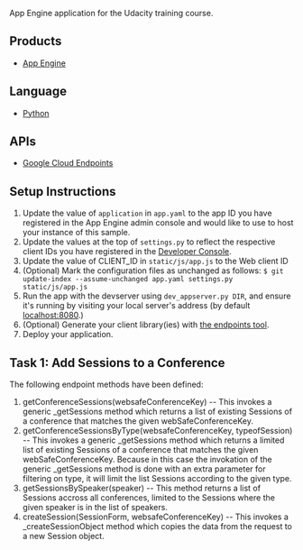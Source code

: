 App Engine application for the Udacity training course.

## Products
- [App Engine][1]

## Language
- [Python][2]

## APIs
- [Google Cloud Endpoints][3]

## Setup Instructions
1. Update the value of `application` in `app.yaml` to the app ID you
   have registered in the App Engine admin console and would like to use to host
   your instance of this sample.
1. Update the values at the top of `settings.py` to
   reflect the respective client IDs you have registered in the
   [Developer Console][4].
1. Update the value of CLIENT_ID in `static/js/app.js` to the Web client ID
1. (Optional) Mark the configuration files as unchanged as follows:
   `$ git update-index --assume-unchanged app.yaml settings.py static/js/app.js`
1. Run the app with the devserver using `dev_appserver.py DIR`, and ensure it's running by visiting your local server's address (by default [localhost:8080][5].)
1. (Optional) Generate your client library(ies) with [the endpoints tool][6].
1. Deploy your application.

## Task 1: Add Sessions to a Conference
The following endpoint methods have been defined:
1. getConferenceSessions(websafeConferenceKey) -- This invokes a generic _getSessions method which returns a list of existing Sessions of a conference that matches the given webSafeConferenceKey.
1. getConferenceSessionsByType(websafeConferenceKey, typeofSession) -- This invokes a generic _getSessions method which returns a limited list of existing Sessions of a conference that matches the given webSafeConferenceKey. Because in this case the invokation of the generic _getSessions method is done with an extra parameter for filtering on type, it will limit the list Sessions according to the given type.
1. getSessionsBySpeaker(speaker) -- This method returns a list of Sessions accross all conferences, limited to the Sessions where the given speaker is in the list of speakers.
1. createSession(SessionForm, websafeConferenceKey) -- This invokes a _createSessionObject method which copies the data from the request to a new Session object.

[1]: https://developers.google.com/appengine
[2]: http://python.org
[3]: https://developers.google.com/appengine/docs/python/endpoints/
[4]: https://console.developers.google.com/
[5]: https://localhost:8080/
[6]: https://developers.google.com/appengine/docs/python/endpoints/endpoints_tool
